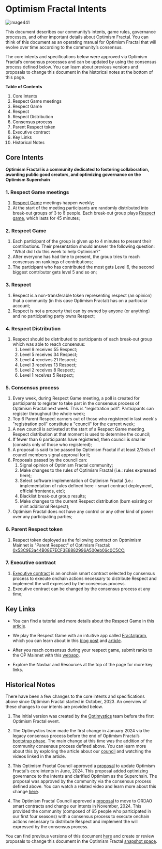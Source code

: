 # Optimism Fractal Intents

![image441](https://github.com/user-attachments/assets/b80562e5-2273-4ff5-a0a7-f1457ba54906)

This document describes our community’s intents, game rules, governance processes, and other important details about Optimism Fractal. You can think of this document as an operating manual for Optimism Fractal that will evolve over time according to the community’s consensus. 

The core intents and specifications below were approved via Optimism Fractal’s consensus processes and can be updated by using the consensus process defined below. You can learn about previous versions and proposals to change this document in the historical notes at the bottom of this page.

**Table of Contents**
1. Core Intents
2. Respect Game meetings
3. Respect Game
4. Respect
5. Respect Distribution
6. Consensus process
7. Parent Respect token
8. Executive contract
9. Key Links
10. Historical Notes

## Core Intents

**Optimism Fractal is a community dedicated to fostering collaboration, awarding public good creators, and optimizing governance on the Optimism Superchain**

### **1. Respect Game meetings**

1. [Respect Game](https://github.com/sim31/frapps/blob/6d3d25a6b9720004e6e3425a846286ef35664d76/concepts/apps/of2/OF2-CONCEPT.md#2-respect-game) meetings happen weekly;
2. At the start of the meeting participants are randomly distributed into break-out groups of 3 to 6 people. Each break-out group plays [Respect game](https://github.com/sim31/frapps/blob/6d3d25a6b9720004e6e3425a846286ef35664d76/concepts/apps/of2/OF2-CONCEPT.md#2-respect-game), which lasts for 45 minutes;

### **2. Respect Game**

1. Each participant of the group is given up to 4 minutes to present their contributions. Their presentation should answer the following question: "What did I do this week to help Optimism?"
2. After everyone has had time to present, the group tries to reach consensus on rankings of contributions;
3. The participant who has contributed the most gets Level 6, the second biggest contributor gets level 5 and so on;

### 3. Respect

1. Respect is a non-transferable token representing respect (an opinion) that a community (in this case Optimism Fractal) has on a particular account;
2. Respect is not a property that can by owned by anyone (or anything) and no participating party owns Respect;

### 4. Respect Distribution

1. Respect should be distributed to participants of each break-out group which was able to reach consensus:
    1. Level 6 receives 55 Respect;
    2. Level 5 receives 34 Respect;
    3. Level 4 receives 21 Respect;
    4. Level 3 receives 13 Respect;
    5. Level 2 receives 8 Respect;
    6. Level 1 receives 5 Respect;
    

### 5. Consensus process

1. Every week, during Respect Game meeting, a poll is created for participants to register to take part in the consensus process of Optimism Fractal next week. This is "registration poll". Participants can register throughout the whole week;
2. Top 6 Parent Respect earners out of those who registered in last week's "registration poll" constitute a "council" for the current week;
3. A new council is activated at the start of a Respect Game meeting. Respect distribution at that moment is used to determine the council;
4. If fewer than 6 participants have registered, then council is smaller (consists only of those who registered);
5. A proposal is said to be passed by Optimism Fractal if at least 2/3rds of council members signal approval for it;
6. Proposals passed by the council can:
    1. Signal opinion of Optimism Fractal community;
    2. Make changes to the rules of Optimism Fractal (i.e.: rules expressed here);
    3. Select software implementation of Optimism Fractal (i.e.: implementation of rules defined here - smart contract deployment, official frontends, etc);
    4. Blacklist break-out group results;
    5. Make changes to the current Respect distribution (burn existing or mint additional Respect);
7. Optimism Fractal does not have any control or any other kind of power over any participating parties;

### 6. Parent Respect token

1. Respect token deployed as the following contract on Optmimism Mainnet is "Parent Respect" of Optimism Fractal: [0x53C9E3a44B08E7ECF3E8882996A500eb06c0C5CC](https://www.notion.so/4b08e7ecf3e8882996a500eb06c0c5cc?pvs=21);

### 7. Executive contract

1. [Executive contract](https://snapshot.org/#/optimismfractal.eth/proposal/0x3c35f474b1e2c037f32455abd75d027aa29d402200ac649fecb8b46c789c26a3) is an onchain smart contract selected by consensus process to execute onchain actions necessary to distribute Respect and implement the will expressed by the consensus process.
2. Executive contract can be changed by the consensus process at any time;

## Key Links

- You can find a tutorial and more details about the Respect Game in this [article](https://optimystics.io/respectgame).

- We play the Respect Game with an intuitive app called [Fractalgram](https://fractgram.web.app/), which you can learn about in this [blog post](https://peakd.com/dao/@sim31/introducing-fractalgram) and [article](https://optimystics.io/fractalgram).

- After you reach consensus during your respect game, submit ranks to the OP Mainnet with this [webapp](https://optimismfractal.web.app/).

- Explore the Navbar and Resources at the top of the page for more key links.

## Historical Notes

There have been a few changes to the core intents and specifications above since Optimism Fractal started in October, 2023. An overview of these changes to our intents are provided below.

1. The initial version was created by the [Optimystics](https://optimystics.io/) team before the first Optimism Fractal event.

1. The Optimystics team made the first change in January 2024 via the legacy consensus process before the end of Optimism Fractal’s [bootstrap phase](https://optimismfractal.com/details/original-intent/optimism-fractal-original-intent-document#block-167bd4bb1f4f42dd86ddc1fe28360deb). The main change at this time was the addition of the community consensus process defined above. You can learn more about this by exploring the article about our [council](https://optimismfractal.com/council) and watching the videos linked in the article. 

1. This Optimism Fractal Council approved a [proposal](https://snapshot.org/#/optimismfractal.eth/proposal/0xbe0d658597adfea76ddf7d082682ac238c521fb39836ced176c8ad7a604f6d84) to update Optimism Fractal’s core intents in June, 2024. This proposal added optimizing governance to the intents and clarified Optimism as the Superchain. The proposal was approved by the community via the consensus process defined above. You can watch a related video and learn more about this change [here](https://gov.optimism.io/t/announcing-optimism-fractal-s-intent-to-optimize-governance-on-the-superchain/8399). 

1. The Optimism Fractal Council approved a [proposal](https://snapshot.org/#/optimismfractal.eth/proposal/0x3c35f474b1e2c037f32455abd75d027aa29d402200ac649fecb8b46c789c26a3) to move to ORDAO smart contracts and change our intents in November, 2024. This provided the community (composed of 65 people who participated in our first four seasons) with a consensus process to execute onchain actions necessary to distribute Respect and implement the will expressed by the consensus process.

You can find previous versions of this document [here](https://www.notion.so/Historical-Optimism-Fractal-Intent-Documents-c059310b32d448d885e63a43c9b9fb94?pvs=21) and create or review proposals to change this document in the Optimism Fractal [snapshot space](https://snapshot.org/#/optimismfractal.eth).
